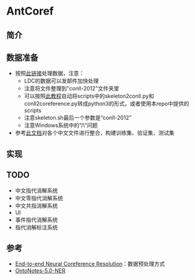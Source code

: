 # AntCoref

## 简介

## 数据准备
- 按照[此链接](https://github.com/huggingface/neuralcoref/blob/master/neuralcoref/train/training.md#get-the-data)处理数据，注意：
  - LDC的数据可以发邮件加快处理
  - 注意将文件整理到"conll-2012"文件夹里
  - 可以按照[此教程](https://blog.csdn.net/shuihupo/article/details/79734462)自动将scripts中的skeleton2conll.py和conll2coreference.py转成python3的形式，或者使用本repo中提供的scripts
  - 注意skeleton.sh最后一个参数是“conll-2012”
  - 注意Windows系统中的“/\“问题
 - 参考[此文档](https://github.com/yhcc/OntoNotes-5.0-NER)对各个中文文件进行整合，构建训练集、验证集、测试集


## 实现

## TODO
- 中文指代消解系统
- 中文零指代消解系统
- 中文共指消解系统
- UI
- 事件指代消解系统
- 指代消解标注系统

## 参考
- [End-to-end Neural Coreference Resolution](https://github.com/kentonl/e2e-coref/blob/e2e/setup_training.sh)：数据预处理方式
- [OntoNotes-5.0-NER](https://github.com/yhcc/OntoNotes-5.0-NER)

